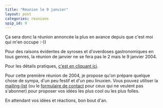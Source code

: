 ```yaml
---
title: "Réunion le 9 janvier"
layout: post
categories: reunions
spip_id: 9
---
```

Ça sera donc la réunion annoncée la plus en avance depuis que c'est moi qui m'en occupe :-))

Pour des raisons évidentes de syroses et d'overdoses gastronomiques en tous genres, la réunion de janvier ne se fera pas le 2 mais le 9 janvier 2004.

Pour les détails pratiques, [c'est en cliquant ici](/association/les-reunions-du-plug/).

Pour cette première réunion de 2004, je propose qu'on prépare quelque chose de sympa, d'un peu festif et d'un peu linuxien. Vous pouvez utiliser la [mailing-list](art6) (ou le [formulaire de contact](contact.php3) pour ceux qui ne veulent pas s'abonner) pour proposer vos idées les plus cool ou les plus folles.

En attendant vos idées et réactions, bon bout d'an.